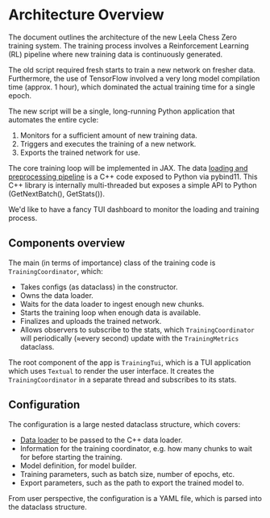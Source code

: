 # Architecture Overview

The document outlines the architecture of the new Leela Chess Zero training
system. The training process involves a Reinforcement Learning (RL) pipeline
where new training data is continuously generated.

The old script required fresh starts to train a new network on fresher data.
Furthermore, the use of TensorFlow involved a very long model compilation time
(approx. 1 hour), which dominated the actual training time for a single epoch.

The new script will be a single, long-running Python application that automates
the entire cycle:

1. Monitors for a sufficient amount of new training data.
2. Triggers and executes the training of a new network.
3. Exports the trained network for use.

The core training loop will be implemented in JAX. The data
[loading and preprocessing pipeline](loader.md) is a C++ code exposed to Python
via pybind11. This C++ library is internally multi-threaded but exposes a simple
API to Python (GetNextBatch(), GetStats()).

We'd like to have a fancy TUI dashboard to monitor the loading and training
process.

## Components overview

The main (in terms of importance) class of the training code is
`TrainingCoordinator`, which:

* Takes configs (as dataclass) in the constructor.
* Owns the data loader.
* Waits for the data loader to ingest enough new chunks.
* Starts the training loop when enough data is available.
* Finalizes and uploads the trained network.
* Allows observers to subscribe to the stats, which `TrainingCoordinator`
  will periodically (≈every second) update with the `TrainingMetrics` dataclass.

The root component of the app is `TrainingTui`, which is a TUI application which
uses `Textual` to render the user interface. It creates the
`TrainingCoordinator` in a separate thread and subscribes to its stats.

## Configuration

The configuration is a large nested dataclass structure, which covers:

* [Data loader](../src/lczero_training/config/data_loader_config.py) to be
  passed to the C++ data loader.
* Information for the training coordinator, e.g. how many chunks to wait for
  before starting the training.
* Model definition, for model builder.
* Training parameters, such as batch size, number of epochs, etc.
* Export parameters, such as the path to export the trained model to.

From user perspective, the configuration is a YAML file, which is parsed
into the dataclass structure.